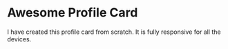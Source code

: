 # Awesome Profile Card
I have created this profile card from scratch. It is fully responsive for all the devices.
